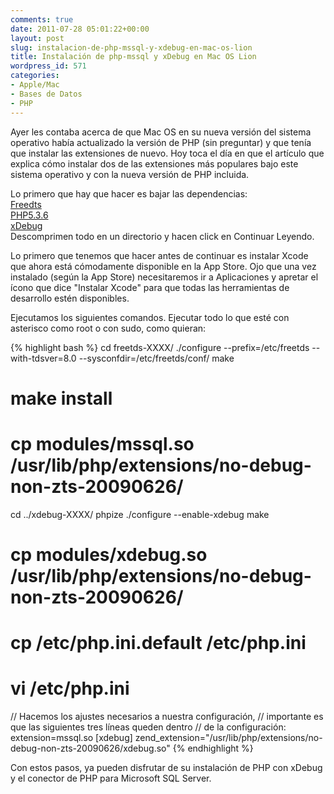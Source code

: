 ```yaml
---
comments: true
date: 2011-07-28 05:01:22+00:00
layout: post
slug: instalacion-de-php-mssql-y-xdebug-en-mac-os-lion
title: Instalación de php-mssql y xDebug en Mac OS Lion
wordpress_id: 571
categories:
- Apple/Mac
- Bases de Datos
- PHP
---
```


Ayer les contaba acerca de que Mac OS en su nueva versión del sistema operativo había actualizado la versión de PHP (sin preguntar) y que tenía que instalar las extensiones de nuevo. Hoy toca el día en que el artículo que explica cómo instalar dos de las extensiones más populares bajo este sistema operativo y con la nueva versión de PHP incluida.

Lo primero que hay que hacer es bajar las dependencias:  
[Freedts](ftp://ftp.ibiblio.org/pub/Linux/ALPHA/freetds/stable/freetds-stable.tgz)  
[PHP5.3.6](http://php.net/downloads.php#v5)  
[xDebug](http://xdebug.org/download.php)  
Descomprimen todo en un directorio y hacen click en Continuar Leyendo.
<!-- more -->

Lo primero que tenemos que hacer antes de continuar es instalar Xcode que ahora está cómodamente disponible en la App Store. Ojo que una vez instalado (según la App Store) necesitaremos ir a Aplicaciones y apretar el ícono que dice "Instalar Xcode" para que todas las herramientas de desarrollo estén disponibles.

Ejecutamos los siguientes comandos. Ejecutar todo lo que esté con asterisco como root o con sudo, como quieran:

{% highlight bash %}
cd freetds-XXXX/
./configure --prefix=/etc/freetds --with-tdsver=8.0 --sysconfdir=/etc/freetds/conf/
make
# make install
# cp modules/mssql.so /usr/lib/php/extensions/no-debug-non-zts-20090626/
cd ../xdebug-XXXX/
phpize
./configure --enable-xdebug
make
# cp modules/xdebug.so /usr/lib/php/extensions/no-debug-non-zts-20090626/
# cp /etc/php.ini.default /etc/php.ini
# vi /etc/php.ini
// Hacemos los ajustes necesarios a nuestra configuración, 
// importante es que las siguientes tres líneas queden dentro
// de la configuración:
extension=mssql.so
[xdebug]
zend_extension="/usr/lib/php/extensions/no-debug-non-zts-20090626/xdebug.so"
{% endhighlight %}

Con estos pasos, ya pueden disfrutar de su instalación de PHP con xDebug y el conector de PHP para Microsoft SQL Server.
